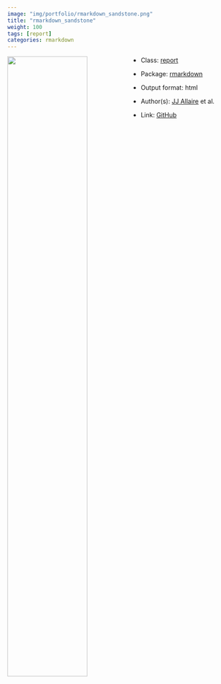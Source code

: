 ```yaml
---
image: "img/portfolio/rmarkdown_sandstone.png"
title: "rmarkdown_sandstone"
weight: 100
tags: [report]
categories: rmarkdown
---
```




<!--more-->

<img class = "jf-image-shadow" src="../../img/portfolio/rmarkdown_sandstone.png" style="display: block; margin: auto;" width="60%"  align="left">

- Class: [report](../../tags/report)
- Package: [rmarkdown](rmarkdown)
- Output format: html

- Author(s): [JJ Allaire](https://github.com/jjallaire) et al.
- Link: [GitHub](https://github.com/rstudio/rmarkdown)


